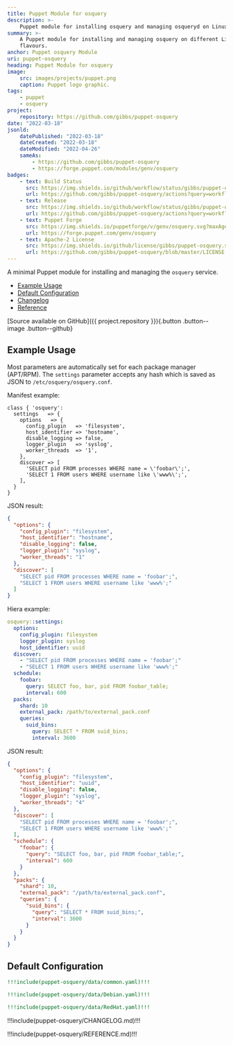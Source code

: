 ```yaml
---
title: Puppet Module for osquery
description: >-
    Puppet module for installing osquery and managing osqueryd on Linux
summary: >-
    A Puppet module for installing and managing osquery on different Linux
    flavours.
anchor: Puppet osquery Module
uri: puppet-osquery
heading: Puppet Module for osquery
image:
    src: images/projects/puppet.png
    caption: Puppet logo graphic.
tags:
    - puppet
    - osquery
project:
    repository: https://github.com/gibbs/puppet-osquery
date: "2022-03-18"
jsonld:
    datePublished: "2022-03-18"
    dateCreated: "2022-03-18"
    dateModified: "2022-04-26"
    sameAs:
        - https://github.com/gibbs/puppet-osquery
        - https://forge.puppet.com/modules/genv/osquery
badges:
    - text: Build Status
      src: https://img.shields.io/github/workflow/status/gibbs/puppet-osquery/CI?style=flat-square
      url: https://github.com/gibbs/puppet-osquery/actions?query=workflow%3ACI
    - text: Release
      src: https://img.shields.io/github/workflow/status/gibbs/puppet-osquery/Release?label=release&style=flat-square
      url: https://github.com/gibbs/puppet-osquery/actions?query=workflow%3ARelease
    - text: Puppet Forge
      src: https://img.shields.io/puppetforge/v/genv/osquery.svg?maxAge=2592000&style=flat-square
      url: https://forge.puppet.com/genv/osquery
    - text: Apache-2 License
      src: https://img.shields.io/github/license/gibbs/puppet-osquery.svg?style=flat-square
      url: https://github.com/gibbs/puppet-osquery/blob/master/LICENSE
---
```


A minimal Puppet module for installing and managing the `osquery` service.

- [Example Usage](#goto-example-usage)
- [Default Configuration](#goto-default-configuration)
- [Changelog](#goto-change-log)
- [Reference](#goto-reference)

[Source available on GitHub]({{ project.repository }}){.button .button--image .button--github}

## Example Usage

Most parameters are automatically set for each package manager (APT/RPM). The
`settings` parameter accepts any hash which is saved as JSON to 
`/etc/osquery/osquery.conf`.

Manifest example:

```puppet
class { 'osquery':
  settings   => {
    options   => {
      config_plugin   => 'filesystem',
      host_identifier => 'hostname',
      disable_logging => false,
      logger_plugin   => 'syslog',
      worker_threads  => '1',
    },
    discover => [
      'SELECT pid FROM processes WHERE name = \'foobar\';',
      'SELECT 1 FROM users WHERE username like \'www%\';',
    ],
  }
}
```

JSON result:

```json
{
  "options": {
    "config_plugin": "filesystem",
    "host_identifier": "hostname",
    "disable_logging": false,
    "logger_plugin": "syslog",
    "worker_threads": "1"
  },
  "discover": [
    "SELECT pid FROM processes WHERE name = 'foobar';",
    "SELECT 1 FROM users WHERE username like 'www%';"
  ]
}
```

Hiera example:

```yaml
osquery::settings:
  options:
    config_plugin: filesystem
    logger_plugin: syslog
    host_identifier: uuid
  discover:
    - "SELECT pid FROM processes WHERE name = 'foobar';"
    - "SELECT 1 FROM users WHERE username like 'www%';"
  schedule:
    foobar:
      query: SELECT foo, bar, pid FROM foobar_table;
      interval: 600
  packs:
    shard: 10
    external_pack: /path/to/external_pack.conf
    queries:
      suid_bins:
        query: SELECT * FROM suid_bins;
        interval: 3600
```

JSON result:

```json
{
  "options": {
    "config_plugin": "filesystem",
    "host_identifier": "uuid",
    "disable_logging": false,
    "logger_plugin": "syslog",
    "worker_threads": "4"
  },
  "discover": [
    "SELECT pid FROM processes WHERE name = 'foobar';",
    "SELECT 1 FROM users WHERE username like 'www%';"
  ],
  "schedule": {
    "foobar": {
      "query": "SELECT foo, bar, pid FROM foobar_table;",
      "interval": 600
    }
  },
  "packs": {
    "shard": 10,
    "external_pack": "/path/to/external_pack.conf",
    "queries": {
      "suid_bins": {
        "query": "SELECT * FROM suid_bins;",
        "interval": 3600
      }
    }
  }
}
```

## Default Configuration

```yaml [g1:Common]
!!!include(puppet-osquery/data/common.yaml)!!!
```

```yaml [g1:Debian Family]
!!!include(puppet-osquery/data/Debian.yaml)!!!
```

```yaml [g1:RedHat Family]
!!!include(puppet-osquery/data/RedHat.yaml)!!!
```

<div class="puppet--changelog">

!!!include(puppet-osquery/CHANGELOG.md)!!!

</div>
<div class="puppet--reference">

!!!include(puppet-osquery/REFERENCE.md)!!!

</div>

